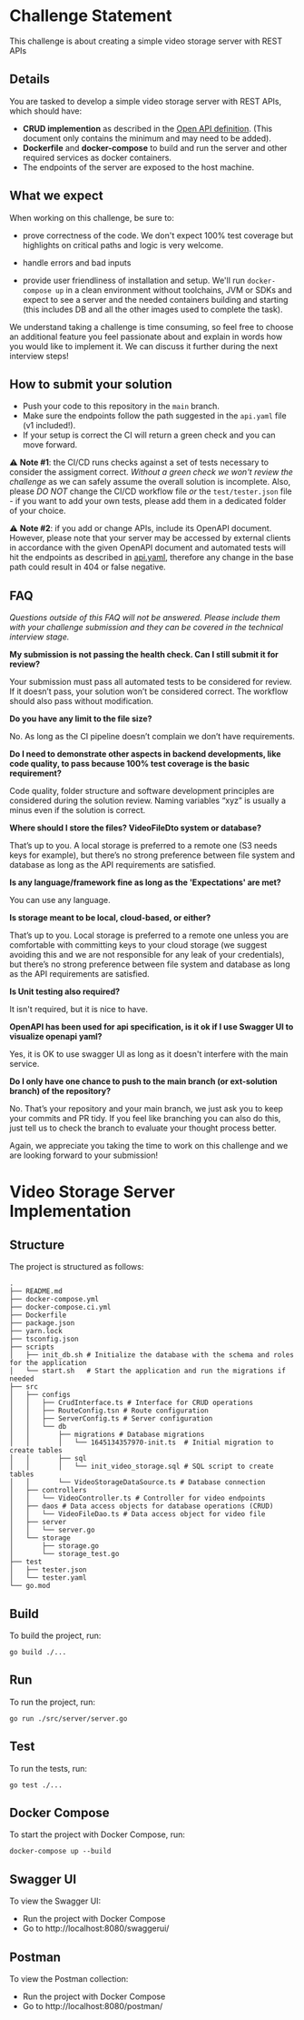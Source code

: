 # Challenge Statement

This challenge is about creating a simple video storage server with REST APIs

## Details

You are tasked to develop a simple video storage server with REST APIs, which should have:
- **CRUD implemention** as described in the [Open API definition](src/swagger/api.yaml). (This document only contains the minimum and may need to be added).
- **Dockerfile** and **docker-compose** to build and run the server and other required services as docker containers.
- The endpoints of the server are exposed to the host machine.

## What we expect

When working on this challenge, be sure to:

- prove correctness of the code. We don't expect 100% test coverage but highlights on critical paths and logic is very welcome.
  
- handle errors and bad inputs
  
- provide user friendliness of installation and setup. We'll run `docker-compose up` in a clean environment without toolchains, JVM or SDKs and expect to see a server and the needed containers building and starting (this includes DB and all the other images used to complete the task).

We understand taking a challenge is time consuming, so feel free to choose an additional feature you feel passionate about and explain in words how you would like to implement it. We can discuss it further during the next interview steps!

## How to submit your solution

- Push your code to this repository in the `main` branch.
- Make sure the endpoints follow the path suggested in the `api.yaml` file (v1 included!).
- If your setup is correct the CI will return a green check and you can move forward. 

⚠️ **Note #1**: the CI/CD runs checks against a set of tests necessary to consider the assigment correct. _Without a green check we won't review the challenge_ as we can safely assume the overall solution is incomplete. Also, please *DO NOT* change the CI/CD workflow file _or_ the `test/tester.json` file - if you want to add your own tests, please add them in a dedicated folder of your choice.

⚠️ **Note #2**: if you add or change APIs, include its OpenAPI document. However, please note that your server may be accessed by external clients in accordance with the given OpenAPI document and automated tests will hit the endpoints as described in [api.yaml](src/swagger/api.yaml), therefore any change in the base path could result in 404 or false negative.

## FAQ
_Questions outside of this FAQ will not be answered. Please include them with your challenge submission and they can be covered in the technical interview stage._


**My submission is not passing the health check. Can I still submit it for review?**

Your submission must pass all automated tests to be considered for review. If it doesn’t pass, your solution won’t be considered correct. The workflow should also pass without modification. 

**Do you have any limit to the file size?**

No. As long as the CI pipeline doesn’t complain we don’t have requirements.

**Do I need to demonstrate other aspects in backend developments, like code quality, to pass because 100% test coverage is the basic requirement?**

Code quality, folder structure and software development principles are considered during the solution review. Naming variables “xyz” is usually a minus even if the solution is correct.

**Where should I store the files? VideoFileDto system or database?**

That’s up to you. A local storage is preferred to a remote one (S3 needs keys for example), but there’s no strong preference between file system and database as long as the API requirements are satisfied. 

**Is any language/framework fine as long as the 'Expectations' are met?**

You can use any language. 

**Is storage meant to be local, cloud-based, or either?**

That’s up to you. Local storage is preferred to a remote one unless you are comfortable with committing keys to your cloud storage (we suggest avoiding this and we are not responsible for any leak of your credentials), but there’s no strong preference between file system and database as long as the API requirements are satisfied.

**Is Unit testing also required?**

It isn't required, but it is nice to have.

**OpenAPI has been used for api specification, is it ok if I use Swagger UI to visualize openapi yaml?**

Yes, it is OK to use swagger UI as long as it doesn't interfere with the main service.

**Do I only have one chance to push to the main branch (or ext-solution branch) of the repository?**

No. That’s your repository and your main branch, we just ask you to keep your commits and PR tidy. If you feel like branching you can also do this, just tell us to check the branch to evaluate your thought process better.



Again, we appreciate you taking the time to work on this challenge and we are looking forward to your submission!


# Video Storage Server Implementation

## Structure

The project is structured as follows:

```
.
├── README.md
├── docker-compose.yml
├── docker-compose.ci.yml
├── Dockerfile
├── package.json
├── yarn.lock
├── tsconfig.json
├── scripts
│   ├── init_db.sh # Initialize the database with the schema and roles for the application
│   └── start.sh   # Start the application and run the migrations if needed
├── src
│   ├── configs
│   │   ├── CrudInterface.ts # Interface for CRUD operations
│   │   ├── RouteConfig.tsn # Route configuration
│   │   ├── ServerConfig.ts # Server configuration
│   │   └── db
│   │       ├── migrations # Database migrations
│   │       │   └── 1645134357970-init.ts  # Initial migration to create tables
│   │       ├── sql
│   │       │   └── init_video_storage.sql # SQL script to create tables
│   │       └── VideoStorageDataSource.ts # Database connection
│   ├── controllers
│   │   └── VideoController.ts # Controller for video endpoints
│   ├── daos # Data access objects for database operations (CRUD)
│   │   └── VideoFileDao.ts # Data access object for video file
│   ├── server
│   │   └── server.go
│   └── storage
│       ├── storage.go
│       └── storage_test.go
├── test
│   ├── tester.json
│   └── tester.yaml
└── go.mod
```

## Build

To build the project, run:

```shell
go build ./...
```

## Run

To run the project, run:

```shell
go run ./src/server/server.go
```

## Test

To run the tests, run:

```shell
go test ./...
```

## Docker Compose

To start the project with Docker Compose, run:

```shell
docker-compose up --build
```

## Swagger UI

To view the Swagger UI:

- Run the project with Docker Compose
- Go to http://localhost:8080/swaggerui/

## Postman

To view the Postman collection:

- Run the project with Docker Compose
- Go to http://localhost:8080/postman/

